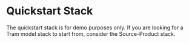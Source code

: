 # Quickstart Stack

The quickstart stack is for demo purposes only. If you are looking for a Tram model stack to start from, consider the Source-Product stack.
